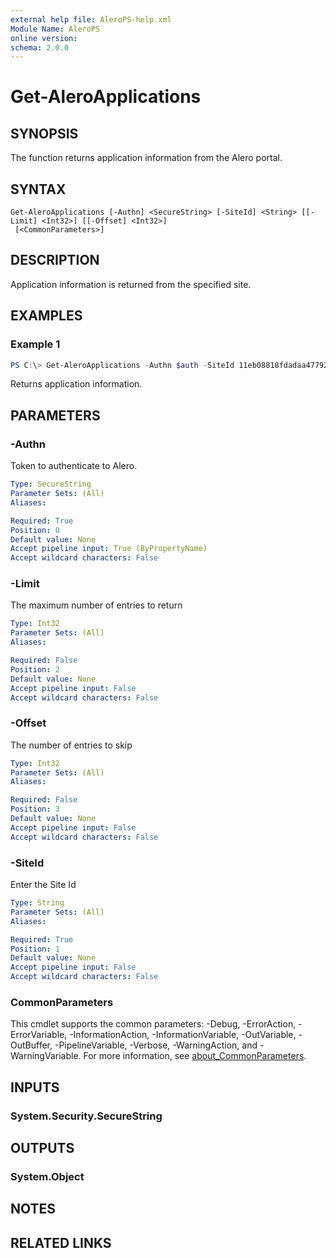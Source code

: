 ```yaml
---
external help file: AleroPS-help.xml
Module Name: AleroPS
online version:
schema: 2.0.0
---
```


# Get-AleroApplications

## SYNOPSIS
The function returns application information from the Alero portal.

## SYNTAX

```
Get-AleroApplications [-Authn] <SecureString> [-SiteId] <String> [[-Limit] <Int32>] [[-Offset] <Int32>]
 [<CommonParameters>]
```

## DESCRIPTION
Application information is returned from the specified site.

## EXAMPLES

### Example 1
```powershell
PS C:\> Get-AleroApplications -Authn $auth -SiteId 11eb08818fdadaa4779234795f204bc175a7
```

Returns application information.

## PARAMETERS

### -Authn
Token to authenticate to Alero.

```yaml
Type: SecureString
Parameter Sets: (All)
Aliases:

Required: True
Position: 0
Default value: None
Accept pipeline input: True (ByPropertyName)
Accept wildcard characters: False
```

### -Limit
The maximum number of entries to return

```yaml
Type: Int32
Parameter Sets: (All)
Aliases:

Required: False
Position: 2
Default value: None
Accept pipeline input: False
Accept wildcard characters: False
```

### -Offset
The number of entries to skip

```yaml
Type: Int32
Parameter Sets: (All)
Aliases:

Required: False
Position: 3
Default value: None
Accept pipeline input: False
Accept wildcard characters: False
```

### -SiteId
Enter the Site Id

```yaml
Type: String
Parameter Sets: (All)
Aliases:

Required: True
Position: 1
Default value: None
Accept pipeline input: False
Accept wildcard characters: False
```

### CommonParameters
This cmdlet supports the common parameters: -Debug, -ErrorAction, -ErrorVariable, -InformationAction, -InformationVariable, -OutVariable, -OutBuffer, -PipelineVariable, -Verbose, -WarningAction, and -WarningVariable. For more information, see [about_CommonParameters](http://go.microsoft.com/fwlink/?LinkID=113216).

## INPUTS

### System.Security.SecureString

## OUTPUTS

### System.Object
## NOTES

## RELATED LINKS
